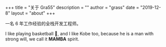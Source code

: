 +++
title = "关于 Gra55"
description = ""
author = "grass"
date = "2019-12-8"
layout = "about"
+++

一名 6 年工作经验的全栈开发工程师。

I like playing basketball :basketball:, and I like Kobe too, because he is a man with strong will, we call it **MAMBA** spirit.
